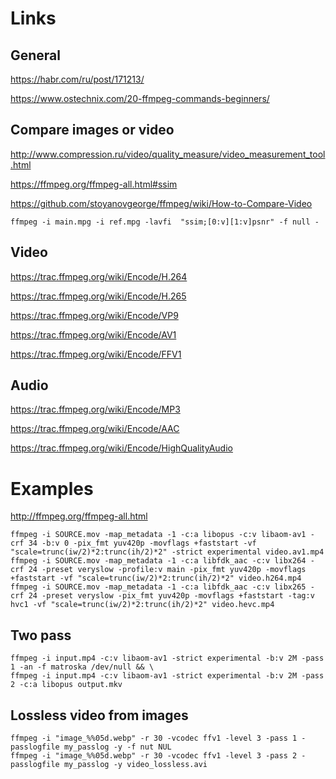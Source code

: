 # Links

## General

https://habr.com/ru/post/171213/

https://www.ostechnix.com/20-ffmpeg-commands-beginners/

## Compare images or video

http://www.compression.ru/video/quality_measure/video_measurement_tool.html

https://ffmpeg.org/ffmpeg-all.html#ssim

https://github.com/stoyanovgeorge/ffmpeg/wiki/How-to-Compare-Video

```
ffmpeg -i main.mpg -i ref.mpg -lavfi  "ssim;[0:v][1:v]psnr" -f null -
```

## Video

https://trac.ffmpeg.org/wiki/Encode/H.264

https://trac.ffmpeg.org/wiki/Encode/H.265

https://trac.ffmpeg.org/wiki/Encode/VP9

https://trac.ffmpeg.org/wiki/Encode/AV1

https://trac.ffmpeg.org/wiki/Encode/FFV1

## Audio

https://trac.ffmpeg.org/wiki/Encode/MP3

https://trac.ffmpeg.org/wiki/Encode/AAC

https://trac.ffmpeg.org/wiki/Encode/HighQualityAudio

# Examples

http://ffmpeg.org/ffmpeg-all.html

```
ffmpeg -i SOURCE.mov -map_metadata -1 -c:a libopus -c:v libaom-av1 -crf 34 -b:v 0 -pix_fmt yuv420p -movflags +faststart -vf "scale=trunc(iw/2)*2:trunc(ih/2)*2" -strict experimental video.av1.mp4
ffmpeg -i SOURCE.mov -map_metadata -1 -c:a libfdk_aac -c:v libx264 -crf 24 -preset veryslow -profile:v main -pix_fmt yuv420p -movflags +faststart -vf "scale=trunc(iw/2)*2:trunc(ih/2)*2" video.h264.mp4
ffmpeg -i SOURCE.mov -map_metadata -1 -c:a libfdk_aac -c:v libx265 -crf 24 -preset veryslow -pix_fmt yuv420p -movflags +faststart -tag:v hvc1 -vf "scale=trunc(iw/2)*2:trunc(ih/2)*2" video.hevc.mp4
```

## Two pass

```
ffmpeg -i input.mp4 -c:v libaom-av1 -strict experimental -b:v 2M -pass 1 -an -f matroska /dev/null && \
ffmpeg -i input.mp4 -c:v libaom-av1 -strict experimental -b:v 2M -pass 2 -c:a libopus output.mkv
```

## Lossless video from images

```
ffmpeg -i "image_%%05d.webp" -r 30 -vcodec ffv1 -level 3 -pass 1 -passlogfile my_passlog -y -f nut NUL
ffmpeg -i "image_%%05d.webp" -r 30 -vcodec ffv1 -level 3 -pass 2 -passlogfile my_passlog -y video_lossless.avi
```
